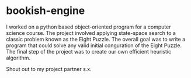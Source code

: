 # bookish-engine
I worked on a python based object-oriented program for a computer science course. 
The  project  involved  applying  state-space  search  to  a  classic  problem  known  as  the  Eight Puzzle.
The overall goal was to write a program that could  solve  any  valid  initial  conguration  of  the Eight  Puzzle.
The final step of the project was to create our own efficient heuristic algorithm.

Shout out to my project partner s.x.
